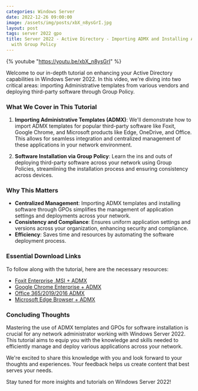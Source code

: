 ```yaml
---
categories: Windows Server
date: 2022-12-26 09:00:00
image: /assets/img/posts/xbX_n8ysGrI.jpg
layout: post
tags: server 2022 gpo
title: Server 2022 - Active Directory - Importing ADMX and Installing Applications
  with Group Policy
---
```


{% youtube "https://youtu.be/xbX_n8ysGrI" %}

Welcome to our in-depth tutorial on enhancing your Active Directory capabilities in Windows Server 2022. In this video, we're diving into two critical areas: importing Administrative templates from various vendors and deploying third-party software through Group Policy.

### What We Cover in This Tutorial

1. **Importing Administrative Templates (ADMX)**: We'll demonstrate how to import ADMX templates for popular third-party software like Foxit, Google Chrome, and Microsoft products like Edge, OneDrive, and Office. This allows for seamless integration and centralized management of these applications in your network environment.
   
2. **Software Installation via Group Policy**: Learn the ins and outs of deploying third-party software across your network using Group Policies, streamlining the installation process and ensuring consistency across devices.

### Why This Matters

- **Centralized Management**: Importing ADMX templates and installing software through GPOs simplifies the management of application settings and deployments across your network.
- **Consistency and Compliance**: Ensures uniform application settings and versions across your organization, enhancing security and compliance.
- **Efficiency**: Saves time and resources by automating the software deployment process.

### Essential Download Links

To follow along with the tutorial, here are the necessary resources:

- [Foxit Enterprise .MSI + ADMX](https://kb.foxit.com/hc/en-us/articles/360040658811-Where-to-download-Foxit-PDF-Reader-with-Enterprise-Packaging-MSI-)
- [Google Chrome Enterprise + ADMX](https://chromeenterprise.google/browser/download)
- [Office 365/2019/2016 ADMX](https://www.microsoft.com/en-us/download/details.aspx?id=49030)
- [Microsoft Edge Browser + ADMX](https://www.microsoft.com/en-us/edge/business/download?form=MA13FJ)

### Concluding Thoughts

Mastering the use of ADMX templates and GPOs for software installation is crucial for any network administrator working with Windows Server 2022. This tutorial aims to equip you with the knowledge and skills needed to efficiently manage and deploy various applications across your network.

We're excited to share this knowledge with you and look forward to your thoughts and experiences. Your feedback helps us create content that best serves your needs.

Stay tuned for more insights and tutorials on Windows Server 2022!